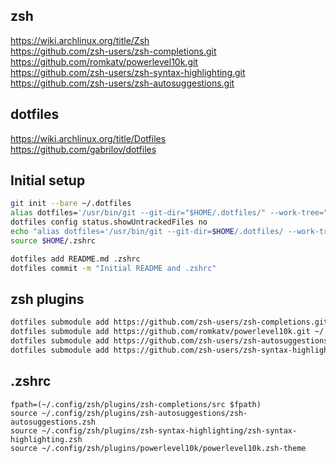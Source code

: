 ## zsh
https://wiki.archlinux.org/title/Zsh  
https://github.com/zsh-users/zsh-completions.git  
https://github.com/romkatv/powerlevel10k.git  
https://github.com/zsh-users/zsh-syntax-highlighting.git  
https://github.com/zsh-users/zsh-autosuggestions.git  


## dotfiles
https://wiki.archlinux.org/title/Dotfiles  
https://github.com/gabrilov/dotfiles  


## Initial setup
```zsh
git init --bare ~/.dotfiles
alias dotfiles='/usr/bin/git --git-dir="$HOME/.dotfiles/" --work-tree="$HOME"'
dotfiles config status.showUntrackedFiles no
echo "alias dotfiles='/usr/bin/git --git-dir=$HOME/.dotfiles/ --work-tree=$HOME'" >> $HOME/.zshrc
source $HOME/.zshrc

dotfiles add README.md .zshrc
dotfiles commit -m "Initial README and .zshrc"
```

## zsh plugins
```zsh
dotfiles submodule add https://github.com/zsh-users/zsh-completions.git ~/.config/zsh/plugins/zsh-completions  
dotfiles submodule add https://github.com/romkatv/powerlevel10k.git ~/.config/zsh/plugins/powerlevel10k  
dotfiles submodule add https://github.com/zsh-users/zsh-autosuggestions.git ~/.config/zsh/plugins/zsh-autosuggestions  
dotfiles submodule add https://github.com/zsh-users/zsh-syntax-highlighting.git ~/.config/zsh/plugins/zsh-syntax-highlighting   
```  
  
## .zshrc
```
fpath=(~/.config/zsh/plugins/zsh-completions/src $fpath)
source ~/.config/zsh/plugins/zsh-autosuggestions/zsh-autosuggestions.zsh
source ~/.config/zsh/plugins/zsh-syntax-highlighting/zsh-syntax-highlighting.zsh
source ~/.config/zsh/plugins/powerlevel10k/powerlevel10k.zsh-theme
```
